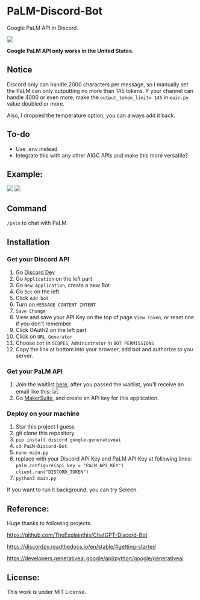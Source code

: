# PaLM-Discord-Bot

Google PaLM API in Discord.

![](https://img.shields.io/badge/License-MIT-lightgrey)

**Google PaLM API only works in the United States.**

## Notice

Discord only can handle 2000 characters per message, so I manually set the PaLM can only outputting no more than 145 tokens. If your channel can handle 4000 or even more, make the `output_token_limit= 145` in `main.py` value doubled or more.

Also, I dropped the temperature option, you can always add it back.

## To-do

- Use .env instead
- Integrate this with any other AIGC APIs and make this more versatile?

## Example:
![](https://github.com/nonefffds/PaLM-Discord-Bot/blob/main/image/test.png)
![](https://github.com/nonefffds/PaLM-Discord-Bot/blob/main/image/test2.png)

## Command

`/palm` to chat with PaLM.

## Installation

### Get your Discord API

1. Go [Discord Dev](https://discord.com/developers/applications)
2. Go `Application` on the left part
3. Go `New Application`, create a new Bot
4. Go `Bot` on the left
5. Click `Add bot`
6. Turn on `MESSAGE CONTENT INTENT`
7. `Save Change`
8. View and save your API Key on the top of page `View Token`, or reset one if you don't remember
9. Click OAuth2 on the left part
10. Click on `URL Generator`
11. Choose `bot` in `SCOPES`, `Administrator` in `BOT PERMISSIONS`
12. Copy the link at bottom into your browser, add bot and authorize to you server.
### Get your PaLM API
1. Join the waitlist [here](https://developers.generativeai.google/), after you passed the waitlist, you'll receive an email like this:
![](https://github.com/nonefffds/PaLM-Discord-Bot/blob/main/image/welcome.png)
1. Go [MakerSuite](https://makersuite.google.com/), and create an API key for this application.
### Deploy on your machine
1. Star this project I guess
2. git clone this repository
3. `pip install discord google-generativeai`
4. `cd PaLM-Discord-Bot`
5. `nano main.py`
6. replace with your Discord API Key and PaLM API Key at following lines:
`palm.configure(api_key = "PaLM_API_KEY")`
`client.run("DISCORD_TOKEN")`
7. `python3 main.py`

If you want to run it background, you can try Screen.

## Reference: 

Huge thanks to following projects.

https://github.com/TheExplainthis/ChatGPT-Discord-Bot

https://discordpy.readthedocs.io/en/stable/#getting-started

https://developers.generativeai.google/api/python/google/generativeai

## License:
This work is under MIT License.
